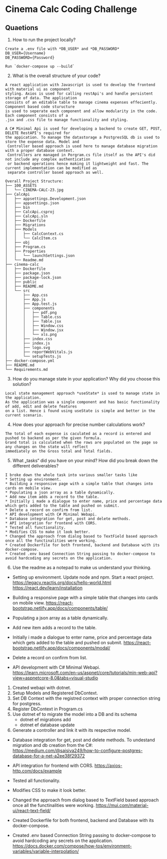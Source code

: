 # Cinema Calc Coding Challenge

## Quaetions
1. How to run the project locally?
```
Create a .env file with *DB_USER* and *DB_PASSWORD*
DB_USER={Username}
DB_PASSWORD={Password}

Run `docker-compose up --build` 
```

2. What is the overall structure of your code?
```
A react application with Javascript is used to develop the frontend with material ui as component 
styling. Axios is used for calling restApi's and handle persistent storage of data. The application 
consists of an editable table to manage cinema expenses effeciently. Component based code sturucture 
is used to seperate each component and allow modularity in the code. Each component consists of a 
.jsx and .css file to manage functionality and styling.

A C# Minimal Api is used for developing a backend to create GET, POST, DELETE RestAPI's required for 
the appication. To manage the datastorage a PostgresSQL db is used to store the expense data. Model and
 Controller based approach is used here to manage database migration with a proper database context. 
 Controllers are managed in Porgram.cs file itself as the API's did not include any complex authentication 
 or backend operations hence making it lightweight and fast. The current implementation can be modified as 
 separate controller based approach as well.

Overall Project Structure:
├── 100_ASSETS
│   └── CINEMA-CALC-23.jpg
├── CalcApi
│   ├── appsettings.Development.json
│   ├── appsettings.json
│   ├── bin
│   ├── CalcApi.csproj
│   ├── CalcApi.sln
│   ├── Dockerfile
│   ├── Migrations
│   ├── Models
│   │   ├── CalcContext.cs
│   │   └── CalcItem.cs
│   ├── obj
│   ├── Program.cs
│   ├── Properties
│   │   └── launchSettings.json
│   └── Readme.md
├── cinema-calc
│   ├── Dockerfile
│   ├── package.json
│   ├── package-lock.json
│   ├── public
│   ├── README.md
│   └── src
│       ├── App.css
│       ├── App.js
│       ├── App.test.js
│       ├── components
│       │   ├── pdf.png
│       │   ├── Table.css
│       │   ├── Table.jsx
│       │   ├── Window.css
│       │   ├── Window.jsx
│       │   └── xls.png
│       ├── index.css
│       ├── index.js
│       ├── logo.svg
│       ├── reportWebVitals.js
│       └── setupTests.js
├── docker-compose.yml
├── README.md
└── Requirements.md

```
3. How do you manage state in your application? Why did you choose this solution?
```
Local state management approach *useState* is used to manage state in the application.
As the application was a single component and has basic functionality of add, edit and delete features 
on a list. Hence i found using useState is simple and better in the current scenario.
```

4. How does your approach for precise number calculations work?
```
The total of each expense is caculated as a record is entered and pushed to backend as per the given formula.
Grand total is calculated when the rows are populated on the page so any changes on the state will reflect 
immediately on the Gross total and Total fields. 
```
5. What „tasks“ did you have on your mind? How did you break down the different deliverables?
```
I broke down the whole task into various smaller tasks like
* Setting up environment.
* Building a responsive page with a simple table that changes into cards on mobile view.
* Populating a json array as a table dynamically.
* Add new item adds a record to the table.
* Initially i made a dialogue to enter name, price and percentage data which gets added to the table and pushed on submit.
* Delete a record on confirm from list.
* API development with C# Minimal Webapi.
* Database integration for get, post and delete methods.
* API integration for frontend with CORS.
* Tested all functionality.
* Modifies CSS to make it look better.
* Changed the approach from dialog based to TextField based approach once all the functinalities were working.
* Created Dockerfile for both frontend, backend and Database with its docker-compose.
* Created .env based Connection String passing to docker-compose to avoid hardcoding any secrets on the application.
```
6. Use the readme as a notepad to make us understand your thinking.

* Setting up environment.
Update node and npm. 
Start a react project. 
https://legacy.reactjs.org/docs/hello-world.html
https://react.dev/learn/installation

* Building a responsive page with a simple table that changes into cards on mobile view.
https://react-bootstrap.netlify.app/docs/components/table/

* Populating a json array as a table dynamically.
* Add new item adds a record to the table.
* Initially i made a dialogue to enter name, price and percentage data which gets added to the table and pushed on submit.
https://react-bootstrap.netlify.app/docs/components/modal/

* Delete a record on confirm from list.
* API development with C# Minimal Webapi.
https://learn.microsoft.com/en-us/aspnet/core/tutorials/min-web-api?view=aspnetcore-8.0&tabs=visual-studio

1. Created webapi with dotnet.
2. Setup Models and Registered DbContext.
3. Set DB Context with the registred context with proper connection string for postgress.
4. Register DbContext in Program.cs
5. Use dotnet ef to migrate the model into a DB and its schema 
    - dotnet ef migrations add <nameForYourMigration>
    - dotnet ef database update
6. Generate a controller and link it with its respective model.

* Database integration for get, post and delete methods.
To undestand migration and db creation from the C#: 
https://medium.com/@saisiva249/how-to-configure-postgres-database-for-a-net-a2ee38f29372

* API integration for frontend with CORS.
https://axios-http.com/docs/example

* Tested all functionality.
* Modifies CSS to make it look better.
* Changed the approach from dialog based to TextField based approach once all the functinalities were working.
https://mui.com/material-ui/react-text-field/
* Created Dockerfile for both frontend, backend and Database with its docker-compose.
* Created .env based Connection String passing to docker-compose to avoid hardcoding any secrets on the application.
https://docs.docker.com/compose/how-tos/environment-variables/variable-interpolation/
